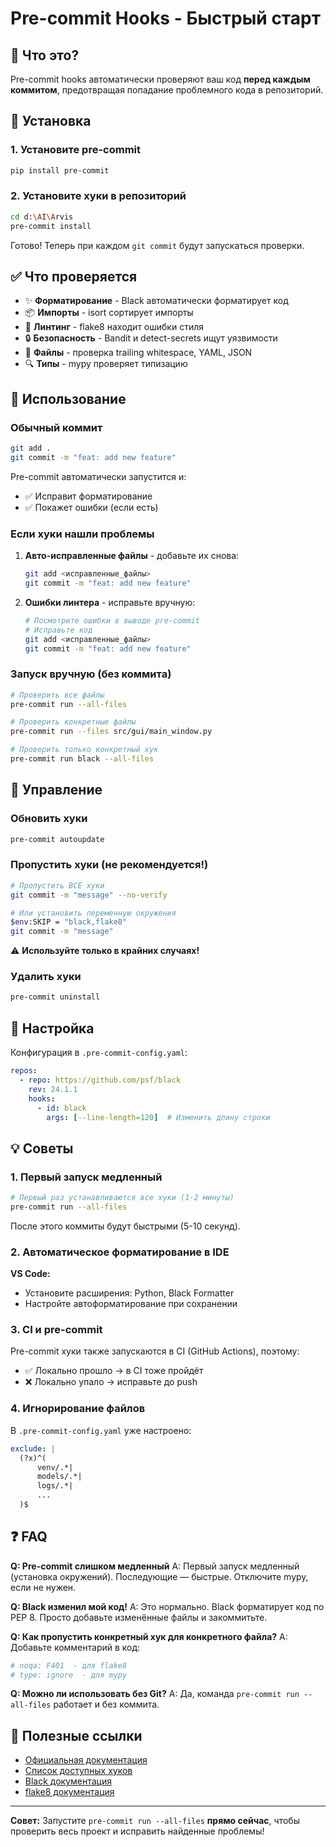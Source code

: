 # Pre-commit Hooks - Быстрый старт

## 🎯 Что это?

Pre-commit hooks автоматически проверяют ваш код **перед каждым коммитом**, предотвращая попадание проблемного кода в репозиторий.

## 🚀 Установка

### 1. Установите pre-commit

```bash
pip install pre-commit
```

### 2. Установите хуки в репозиторий

```bash
cd d:\AI\Arvis
pre-commit install
```

Готово! Теперь при каждом `git commit` будут запускаться проверки.

## ✅ Что проверяется

- ✨ **Форматирование** - Black автоматически форматирует код
- 📦 **Импорты** - isort сортирует импорты
- 🐛 **Линтинг** - flake8 находит ошибки стиля
- 🔒 **Безопасность** - Bandit и detect-secrets ищут уязвимости
- 📝 **Файлы** - проверка trailing whitespace, YAML, JSON
- 🔍 **Типы** - mypy проверяет типизацию

## 📝 Использование

### Обычный коммит

```bash
git add .
git commit -m "feat: add new feature"
```

Pre-commit автоматически запустится и:

- ✅ Исправит форматирование
- ✅ Покажет ошибки (если есть)

### Если хуки нашли проблемы

1. **Авто-исправленные файлы** - добавьте их снова:

   ```bash
   git add <исправленные_файлы>
   git commit -m "feat: add new feature"
   ```

2. **Ошибки линтера** - исправьте вручную:

   ```bash
   # Посмотрите ошибки в выводе pre-commit
   # Исправьте код
   git add <исправленные_файлы>
   git commit -m "feat: add new feature"
   ```

### Запуск вручную (без коммита)

```bash
# Проверить все файлы
pre-commit run --all-files

# Проверить конкретные файлы
pre-commit run --files src/gui/main_window.py

# Проверить только конкретный хук
pre-commit run black --all-files
```

## 🔧 Управление

### Обновить хуки

```bash
pre-commit autoupdate
```

### Пропустить хуки (не рекомендуется!)

```bash
# Пропустить ВСЕ хуки
git commit -m "message" --no-verify

# Или установить переменную окружения
$env:SKIP = "black,flake8"
git commit -m "message"
```

⚠️ **Используйте только в крайних случаях!**

### Удалить хуки

```bash
pre-commit uninstall
```

## 🎨 Настройка

Конфигурация в `.pre-commit-config.yaml`:

```yaml
repos:
  - repo: https://github.com/psf/black
    rev: 24.1.1
    hooks:
      - id: black
        args: [--line-length=120]  # Изменить длину строки
```

## 💡 Советы

### 1. Первый запуск медленный

```bash
# Первый раз устанавливаются все хуки (1-2 минуты)
pre-commit run --all-files
```

После этого коммиты будут быстрыми (5-10 секунд).

### 2. Автоматическое форматирование в IDE

**VS Code:**

- Установите расширения: Python, Black Formatter
- Настройте автоформатирование при сохранении

### 3. CI и pre-commit

Pre-commit хуки также запускаются в CI (GitHub Actions), поэтому:

- ✅ Локально прошло → в CI тоже пройдёт
- ❌ Локально упало → исправьте до push

### 4. Игнорирование файлов

В `.pre-commit-config.yaml` уже настроено:

```yaml
exclude: |
  (?x)^(
      venv/.*|
      models/.*|
      logs/.*|
      ...
  )$
```

## ❓ FAQ

**Q: Pre-commit слишком медленный**
A: Первый запуск медленный (установка окружений). Последующие — быстрые. Отключите mypy, если не нужен.

**Q: Black изменил мой код!**
A: Это нормально. Black форматирует код по PEP 8. Просто добавьте изменённые файлы и закоммитьте.

**Q: Как пропустить конкретный хук для конкретного файла?**
A: Добавьте комментарий в код:

```python
# noqa: F401  - для flake8
# type: ignore  - для mypy
```

**Q: Можно ли использовать без Git?**
A: Да, команда `pre-commit run --all-files` работает и без коммита.

## 🔗 Полезные ссылки

- [Официальная документация](https://pre-commit.com/)
- [Список доступных хуков](https://pre-commit.com/hooks.html)
- [Black документация](https://black.readthedocs.io/)
- [flake8 документация](https://flake8.pycqa.org/)

---

**Совет:** Запустите `pre-commit run --all-files` **прямо сейчас**, чтобы проверить весь проект и исправить найденные проблемы!
